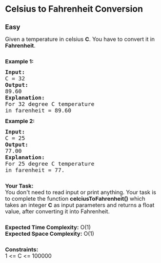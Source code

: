# Celsius to Fahrenheit Conversion
## Easy
<div class="problem-statement">
                <p></p><p><span style="font-size:18px">Given a temperature in celsius <strong>C</strong>. You have to convert it in <strong>Fahrenheit</strong>.</span><br>
&nbsp;</p>

<p><span style="font-size:18px"><strong>Example 1:</strong></span></p>

<pre><span style="font-size:18px"><strong>Input:</strong>
C = 32
<strong>Output:</strong>
89.60
<strong>Explanation:</strong>
For 32 degree C temperature 
in farenheit = 89.60</span></pre>

<p><span style="font-size:18px"><strong>Example 2:</strong></span></p>

<pre><span style="font-size:18px"><strong>Input:</strong>
C = 25
<strong>Output:</strong>
77.00
<strong>Explanation:</strong>
For 25 degree C temperature 
in farenheit = 77.</span></pre>

<p><br>
<span style="font-size:18px"><strong>Your Task:</strong><br>
You don't need to read input or print anything. Your task is to complete the function <strong>celciusToFahrenheit()</strong>&nbsp;which takes&nbsp;an integer <strong>C</strong>&nbsp;as input parameters&nbsp;and returns a float value, after converting it into Fahrenheit.</span><br>
&nbsp;</p>

<p><span style="font-size:18px"><strong>Expected Time Complexity:</strong> O(1)<br>
<strong>Expected Space Complexity:</strong> O(1)</span><br>
&nbsp;</p>

<p><span style="font-size:18px"><strong>Constraints:</strong><br>
1 &lt;= C &lt;= 100000</span></p>
 <p></p>
            </div>